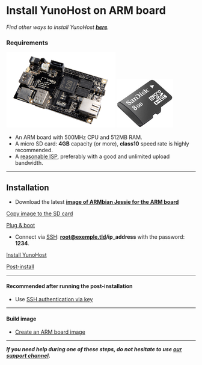 # Install YunoHost on ARM board

*Find other ways to install YunoHost **[here](/install)**.*

### Requirements

<img src="/images/cubieboard2.png">
<img src="/images/micro-sd-card.jpg">

* An ARM board with 500MHz CPU and 512MB RAM.
* A micro SD card: **4GB** capacity (or more), **class10** speed rate is highly recommended.
* A [reasonable ISP](/isp), preferably with a good and unlimited upload bandwidth.

---

## Installation
* Download the latest **[image of ARMbian Jessie for the ARM board](http://www.armbian.com/download)**

<a class="btn btn-lg btn-default" href="/copy_image">Copy image to the SD card</a>

<a class="btn btn-lg btn-default" href="/plug_and_boot">Plug & boot</a>

* Connect via [SSH](ssh): **root@exemple.tld/ip_address** with the password: **1234**.

<a class="btn btn-lg btn-default" href="/install_manually">Install YunoHost</a>

<a class="btn btn-lg btn-default" href="/postinstall">Post-install</a>

---

#### Recommended after running the post-installation
* Use [SSH authentication via key](security)

---

#### Build image
* [Create an ARM board image](/build_arm_image_en)

---

***If you need help during one of these steps, do not hesitate to use [our support channel](/support).***

